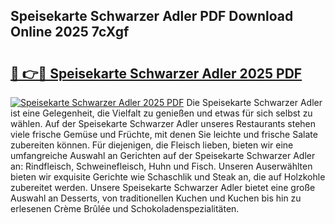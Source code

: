 ## Speisekarte Schwarzer Adler PDF Download Online 2025 7cXgf

# <h2><a href="http://gcc8wg.nevu.top/?p=Speisekarte+Schwarzer+Adler">🔗 👉🔴 Speisekarte Schwarzer Adler 2025 PDF</a></h2>

[![Speisekarte Schwarzer Adler 2025 PDF](https://i.imgur.com/dBaPXMq.png)](http://gcc8wg.nevu.top/?p=Speisekarte+Schwarzer+Adler)
Die Speisekarte Schwarzer Adler ist eine Gelegenheit, die Vielfalt zu genießen und etwas für sich selbst zu wählen. Auf der Speisekarte Schwarzer Adler unseres Restaurants stehen viele frische Gemüse und Früchte, mit denen Sie leichte und frische Salate zubereiten können. Für diejenigen, die Fleisch lieben, bieten wir eine umfangreiche Auswahl an Gerichten auf der Speisekarte Schwarzer Adler an: Rindfleisch, Schweinefleisch, Huhn und Fisch. Unseren Auserwählten bieten wir exquisite Gerichte wie Schaschlik und Steak an, die auf Holzkohle zubereitet werden. Unsere Speisekarte Schwarzer Adler bietet eine große Auswahl an Desserts, von traditionellen Kuchen und Kuchen bis hin zu erlesenen Crème Brûlée und Schokoladenspezialitäten.
